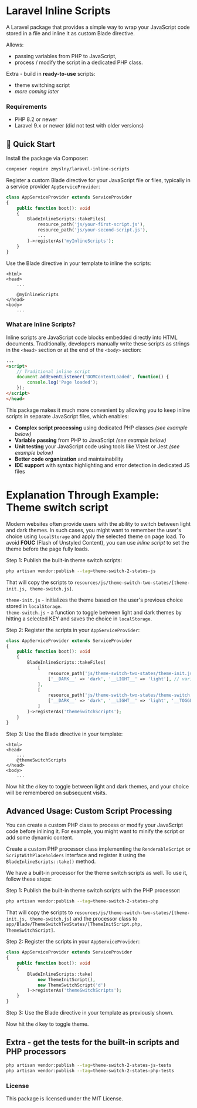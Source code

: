 # Laravel Inline Scripts

A Laravel package that provides a simple way to wrap your JavaScript code stored in a file and inline it as custom Blade directive.  

Allows:
- passing variables from PHP to JavaScript,
- process / modify the script in a dedicated PHP class.

Extra - build in **ready-to-use** scripts:
 - theme switching script
 - _more coming later_

### Requirements

- PHP 8.2 or newer
- Laravel 9.x or newer (did not test with older versions)

## 🚀 Quick Start

Install the package via Composer:

```bash
composer require zmyslny/laravel-inline-scripts
```

Register a custom Blade directive for your JavaScript file or files, typically in a service provider `AppServiceProvider`:

```php
class AppServiceProvider extends ServiceProvider 
{
    public function boot(): void 
    {
        BladeInlineScripts::takeFiles(
            resource_path('js/your-first-script.js'),
            resource_path('js/your-second-script.js'),
            ...
        )->registerAs('myInlineScripts');
    }
}
```

Use the Blade directive in your template to inline the scripts:

```blade
<html>
<head>
    ...
    
    @myInlineScripts
</head>
<body>
    ...
```

### What are Inline Scripts?

Inline scripts are JavaScript code blocks embedded directly into HTML documents. Traditionally, developers manually write these scripts as strings in the `<head>` section or at the end of the `<body>` section:

```html
...
<script>
    // Traditional inline script
    document.addEventListener('DOMContentLoaded', function() {
        console.log('Page loaded');
    });
</script>
</head>
```

This package makes it much more convenient by allowing you to keep inline scripts in separate JavaScript files, which enables:

- **Complex script processing** using dedicated PHP classes _(see example below)_
- **Variable passing** from PHP to JavaScript _(see example below)_
- **Unit testing** your JavaScript code using tools like Vitest or Jest _(see example below)_
- **Better code organization** and maintainability
- **IDE support** with syntax highlighting and error detection in dedicated JS files

# Explanation Through Example: Theme switch script

Modern websites often provide users with the ability to switch between light and dark themes. In such cases, you might want to remember the user's choice using `localStorage` and apply the selected theme on page load. To avoid **FOUC** (Flash of Unstyled Content), you can use _inline script_ to set the theme before the page fully loads.

Step 1: Publish the built-in theme switch scripts:

```bash
php artisan vendor:publish --tag=theme-switch-2-states-js
```
That will copy the scripts to `resources/js/theme-switch-two-states/[theme-init.js, theme-switch.js]`.

`theme-init.js` - initializes the theme based on the user's previous choice stored in `localStorage`.  
`theme-switch.js` - a function to toggle between light and dark themes by hitting a selected KEY and saves the choice in `localStorage`.

Step 2: Register the scripts in your `AppServiceProvider`:

```php
class AppServiceProvider extends ServiceProvider 
{
    public function boot(): void 
    {
        BladeInlineScripts::takeFiles(
            [
                resource_path('js/theme-switch-two-states/theme-init.js'),
                ['__DARK__' => 'dark', '__LIGHT__' => 'light'], // variables to replace in the script
            ],
            [
                resource_path('js/theme-switch-two-states/theme-switch.js'),
                ['__DARK__' => 'dark', '__LIGHT__' => 'light', '__TOGGLE_KEY__' => 'd'], // variables to replace in the script
            ]
        )->registerAs('themeSwitchScripts');
    }
}
```

Step 3: Use the Blade directive in your template:

```blade
<html>
<head>
    ... 
    @themeSwitchScripts
</head>
<body>
    ...
``` 

Now hit the `d` key to toggle between light and dark themes, and your choice will be remembered on subsequent visits.

## Advanced Usage: Custom Script Processing

You can create a custom PHP class to process or modify your JavaScript code before inlining it. For example, you might want to minify the script or add some dynamic content.

Create a custom PHP processor class implementing the `RenderableScript` or `ScriptWithPlaceholders` interface and register it using the `BladeInlineScripts::take()` method.

We have a built-in processor for the theme switch scripts as well. To use it, follow these steps:

Step 1: Publish the built-in theme switch scripts with the PHP processor:

```bash
php artisan vendor:publish --tag=theme-switch-2-states-php
```

That will copy the scripts to `resources/js/theme-switch-two-states/[theme-init.js, theme-switch.js]` and the processor class to `app/Blade/ThemeSwitchTwoStates/[ThemeInitScript.php, ThemeSwitchScript]`.

Step 2: Register the scripts in your `AppServiceProvider`:

```php
class AppServiceProvider extends ServiceProvider 
{
    public function boot(): void 
    {
        BladeInlineScripts::take(
            new ThemeInitScript(),
            new ThemeSwitchScript('d')        
        )->registerAs('themeSwitchScripts');
    }
}
```

Step 3: Use the Blade directive in your template as previously shown.

Now hit the `d` key to toggle theme.

## Extra - get the tests for the built-in scripts and PHP processors

```bash
php artisan vendor:publish --tag=theme-switch-2-states-js-tests
php artisan vendor:publish --tag=theme-switch-2-states-php-tests
```

### License

This package is licensed under the MIT License.


